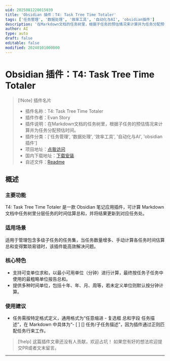 ```yaml
---
uid: 2025081220015039
title: 'Obsidian 插件：T4: Task Tree Time Totaler'
tags: ['任务管理', '数据处理', '效率工具', '自动化与AI', 'obsidian插件']
description: '在Markdown文档的任务树里，根据子任务的预估情况来计算并为任务分配预估时间。'
author: AI
type: auto
draft: false
editable: false
modified: 20240101000000
---
```


# Obsidian 插件：T4: Task Tree Time Totaler

> [!Note] 插件名片
> - 插件名称：T4: Task Tree Time Totaler
> - 插件作者：Evan Story
> - 插件说明：在Markdown文档的任务树里，根据子任务的预估情况来计算并为任务分配预估时间。
> - 插件分类：['任务管理', '数据处理', '效率工具', '自动化与AI', 'obsidian插件']
> - 项目地址：[点我访问](https://github.com/estory1/t4-task-tree-time-totaler)
> - 国内下载地址：[下载安装](https://pkmer.cn/products/plugin/pluginMarket/?t4-task-tree-time-totaler)
> - 自述文件：[Readme](https://ghproxy.net/https://raw.githubusercontent.com/estory1/t4-task-tree-time-totaler/master/README.md)



## 概述

### 主要功能
T4: Task Tree Time Totaler 是一款 Obsidian 笔记应用插件，可计算 Markdown 文档中任务树里分层任务的时间估算总和，并将结果更新到对应任务处。

### 适用场景
适用于管理包含多级子任务的任务集，当任务数量增多、手动计算各任务时间估算总和变得繁琐易错时，该插件能高效解决问题。

### 核心特色
- 支持可变单位求和，以最小可用单位（分钟）进行计算，最终按任务子任务中使用的最粗略单位报告总和。
- 提供多种时间单位，包括十年、年、月、周等，若未定义单位则默认按分钟计算。

### 使用建议
- 任务需按特定格式定义，通用格式为“任意缩进 - 复选框 总和字段 任务描述”，在 Markdown 中具体为“- [ ] [] 任务/子任务描述”，因为插件通过正则匹配任务行来工作。


> [!help] 
> 这篇插件文章还没有人贡献，欢迎占坑！
> 如果您有好的想法欢迎提交PR或者文末留言。
> 

---


